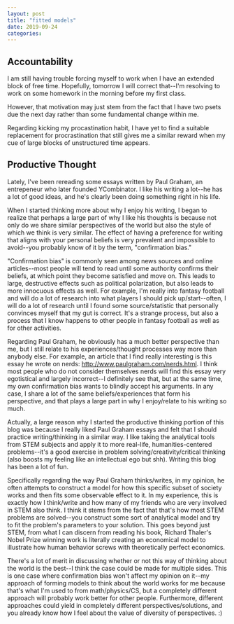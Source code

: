 ```yaml
---
layout: post
title: "fitted models"
date: 2019-09-24
categories:
---
```

## Accountability
I am still having trouble forcing myself to work when I have an extended block of free time. Hopefully, tomorrow I will correct that--I'm resolving to work on some homework in the morning before my first class.

However, that motivation may just stem from the fact that I have two psets due the next day rather than some fundamental change within me.

Regarding kicking my procastination habit, I have yet to find a suitable replacement for procrastination that still gives me a similar reward when my cue of large blocks of unstructured time appears.

## Productive Thought
Lately, I've been rereading some essays written by Paul Graham, an entrepeneur who later founded YCombinator. I like his writing a lot--he has a lot of good ideas, and he's clearly been doing something right in his life. 

When I started thinking more about why I enjoy his writing, I began to realize that perhaps a large part of why I like his thoughts is because not only do we share similar perspectives of the world but also the style of which we think is very similar. The effect of having a preference for writing that aligns with your personal beliefs is very prevalent and impossible to avoid--you probably know of it by the term, "confirmation bias."

"Confirmation bias" is commonly seen among news sources and online articles--most people will tend to read until some authority confirms their beliefs, at which point they become satisfied and move on. This leads to large, destructive effects such as political polarization, but also leads to more innocuous effects as well. For example, I'm really into fantasy football and will do a lot of research into what players I should pick up/start--often, I will do a lot of research until I found some source/statistic that personally convinces myself that my gut is correct. It's a strange process, but also a process that I know happens to other people in fantasy football as well as for other activities.

Regarding Paul Graham, he obviously has a much better perspective than me, but I still relate to his experiences/thought processes way more than anybody else. For example, an article that I find really interesting is this essay he wrote on nerds: http://www.paulgraham.com/nerds.html. I think most people who do not consider themselves nerds will find this essay very egotistical and largely incorrect--I definitely see that, but at the same time, my own confirmation bias wants to blindly accept his arguments. In any case, I share a lot of the same beliefs/experiences that form his perspective, and that plays a large part in why I enjoy/relate to his writing so much.

Actually, a large reason why I started the productive thinking portion of this blog was because I really liked Paul Graham essays and felt that I should practice writing/thinking in a similar way. I like taking the analytical tools from STEM subjects and apply it to more real-life, humanities-centered problems--it's a good exercise in problem solving/creativity/critical thinking (also boosts my feeling like an intellectual ego but shh). Writing this blog has been a lot of fun.

Specifically regarding the way Paul Graham thinks/writes, in my opinion, he often attempts to construct a model for how this specific subset of society works and then fits some observable effect to it. In my experience, this is exactly how I think/write and how many of my friends who are very involved in STEM also think. I think it stems from the fact that that's how most STEM problems are solved--you construct some sort of analytical model and try to fit the problem's parameters to your solution. This goes beyond just STEM, from what I can discern from reading his book, Richard Thaler's Nobel Prize winning work is literally creating an economical model to illustrate how human behavior screws with theoretically perfect economics.

There's a lot of merit in discussing whether or not this way of thinking about the world is the best--I think the case could be made for multiple sides. This is one case where confirmation bias won't affect my opinion on it--my approach of forming models to think about the world works for me because that's what I'm used to from math/physics/CS, but a completely different approach will probably work better for other people. Furthermore, different approaches could yield in completely different perspectives/solutions, and you already know how I feel about the value of diversity of perspectives. :)